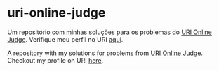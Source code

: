 # uri-online-judge
Um repositório com minhas soluções para os problemas do [URI Online Judge].
Verifique meu perfil no URI [aqui].

A repository with my solutions for problems from [URI Online Judge].
Checkout my profile on URI [here].

[URI Online Judge]: https://www.urionlinejudge.com.br/
[aqui]: https://www.urionlinejudge.com.br/judge/pt/profile/140762
[here]: https://www.urionlinejudge.com.br/judge/pt/profile/140762
